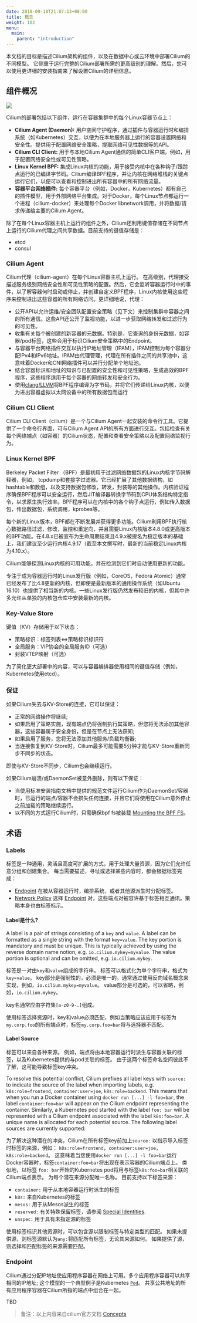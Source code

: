 ```yaml
---
date: 2018-09-18T21:07:13+08:00
title: 概念
weight: 102
menu:
  main:
    parent: "introduction"
---
```


本文档的目标是描述Cilium架构的组件，以及在数据中心或云环境中部署Cilium的不同模型。 它侧重于运行完整的Cilium部署所需的更高级别的理解。然后，您可以使用更详细的安装指南来了解设置Cilium的详细信息。

## 组件概况

![](images/cilium-arch.png)

Cilium的部署包括以下组件，运行在容器集群中的每个Linux容器节点上：

- **Cilium Agent (Daemon):** 用户空间守护程序，通过插件与容器运行时和编排系统（如Kubernetes）交互，以便为在本地服务器上运行的容器设置网络和安全性。提供用于配置网络安全策略，提取网络可见性数据等的API。
- **Cilium CLI Client:** 用于与本地Cilium Agent通信的简单CLI客户端，例如，用于配置网络安全性或可见性策略。
- **Linux Kernel BPF:** 集成Linux内核的功能，用于接受内核中在各种钩子/跟踪点运行的已编译字节码。Cilium编译BPF程序，并让内核在网络堆栈的关键点运行它们，以便可以查看和控制进出所有容器中的所有网络流量。
- **容器平台网络插件:** 每个容器平台（例如，Docker，Kubernetes）都有自己的插件模型，用于外部网络平台集成。对于Docker，每个Linux节点都运行一个进程（cilium-docker）来处理每个Docker libnetwork调用，并将数据/请求传递给主要的Cilium Agent。

除了在每个Linux容器主机上运行的组件之外，Cilium还利用键值存储在不同节点上运行的Cilium代理之间共享数据。目前支持的键值存储是：

- etcd
- consul


### Cilium Agent

Cilium代理（cilium-agent）在每个Linux容器主机上运行。 在高级别，代理接受描述服务级别网络安全性和可见性策略的配置。然后，它会监听容器运行时中的事件，以了解容器何时启动或停止，并创建自定义BPF程序，Linux内核使用这些程序来控制进出这些容器的所有网络访问。更详细地说，代理：

- 公开API以允许运维/安全团队配置安全策略（见下文）来控制集群中容器之间的所有通信。这些API还公开了监视功能，以进一步获取网络转发和过滤行为的可见性。
- 收集有关每个被创建的新容器的元数据。特别是，它查询的身份元数据，如容器/pod标签，这些会用于标识Cilium安全策略中的Endpoint。
- 与容器平台网络插件交互以执行IP地址管理（IPAM），IPAM控制为每个容器分配IPv4和IPv6地址。IPAM由代理管理，代理在所有插件之间的共享池中，这意味着Docker和CNI网络插件可以并行分配单个地址池。
- 结合容器标识和地址的知识与已配置的安全性和可见性策略，生成高效的BPF程序，这些程序适用于每个容器的网络转发和安全行为。
- 使用[clang/LLVM](https://clang.llvm.org/)将BPF程序编译为字节码，并将它们传递给Linux内核，以便为进出容器虚拟以太网设备中的所有数据包而运行

### Cilium CLI Client

Cilium CLI Client（cilium）是一个与Cilium Agent一起安装的命令行工具。它提供了一个命令行界面，可与Cilium Agent API的所有方面进行交互。包括检查有关每个网络端点（如容器）的Cilium状态，配置和查看安全策略以及配置网络监视行为。

### Linux Kernel BPF

Berkeley Packet Filter （BPF）是最初用于过滤网络数据包的Linux内核字节码解释器，例如， tcpdump和套接字过滤器。它已经扩展了其他数据结构，如hashtable和数组，以及支持数据包修改，转发，封装等的其他操作。内核验证程序确保BPF程序可以安全运行，然后JIT编译器转换字节码到CPU体系结构特定指令，以求原生执行效率。BPF程序可以在内核中的各个钩子点运行，例如传入数据包，传出数据包，系统调用，kprobes等。

每个新的Linux版本，BPF都在不断发展并获得更多功能。Cilium利用BPF执行核心数据路径过滤，修改，监控和重定向，并且需要Linux内核版本4.8.0或更高版本的BPF功能。在4.8.x已被宣布为生命周期结束且4.9.x被提名为稳定版本的基础上，我们建议至少运行内核4.9.17（截至本文撰写时，最新的当前稳定Linux内核为4.10.x）。

Cilium能够探测Linux内核的可用功能，并在检测到它们时自动使用更新的功能。

专注于成为容器运行时的Linux发行版（例如，CoreOS，Fedora Atomic）通常已经发布了比4.8更新的内核，但即使是最新版本的通用操作系统（如Ubuntu 16.10）也提供了相当新的内核。一些Linux发行版仍然发布较旧的内核，但其中许多允许从单独的内核包仓库中安装最新的内核。

### Key-Value Store

键值（KV）存储用于以下状态：

- 策略标识：标签列表<=>策略标识标识符
- 全局服务：VIP协会的全局服务ID（可选）
- 封装VTEP映射（可选）

为了简化更大部署中的内容，可以与容器编排器使用相同的键值存储（例如，Kubernetes使用etcd）。

### 保证

如果Cilium失去与KV-Store的连接，它可以保证：

- 正常的网络操作将继续;
- 如果启用了策略实施，现有端点仍将强制执行其策略，但您将无法添加其他容器，这些容器属于安全身份，但是在节点上无法获知;
- 如果启用了服务，您将无法添加其他服务/负载均衡器;
- 当连接恢复到KV-Store时，Cilium最多可能需要5分钟才能与KV-Store重新同步不同步的状态。

即使与KV-Store不同步，Cilium也会继续运行。

如果Cilium崩溃/或DaemonSet被意外删除，则有以下保证：

- 当使用标准安装指南文档中提供的规范文件运行Cilium作为DaemonSet/容器时，已运行的端点/容器不会损失任何连接，并且它们将使用在Cilium意外停止之前加载的策略继续运行。
- 以不同的方式运行Cilium时，只需确保bpf fs被装载 [Mounting the BPF FS](https://cilium.readthedocs.io/en/v1.2/kubernetes/install/standard/#admin-mount-bpffs)。

## 术语

### Labels

 标签是一种通用，灵活且高度可扩展的方式，用于处理大量资源，因为它们允许任意分组和创建集合。 每当需要描述，寻址或选择某些内容时，都会根据标签完成：

- [Endpoint](#endpoints) 在被从容器运行时，编排系统，或者其他源派生时分配标签。
- [Network Policy](#network-policies) 选择 [Endpoint](#endpoints) 对，这些端点对被容许基于标签相互通讯。策略本身也由标签标示。

#### Label是什么?

A label is a pair of strings consisting of a `key` and `value`. A label can be formatted as a single string with the format `key=value`. The key portion is mandatory and must be unique. This is typically achieved by using the reverse domain name notion, e.g. `io.cilium.mykey=myvalue`. The value portion is optional and can be omitted, e.g. `io.cilium.mykey`.

标签是一对由`key`和`value`组成的字符串。 标签可以格式化为单个字符串，格式为`key=value`。 key部分是强制性的，必须是唯一的。通常通过使用反向域名概念来实现，例如，`io.cilium.mykey=myvalue`。 value部分是可选的，可以省略，例如，`io.cilium.mykey`。

key名通常应由字符集`[a-z0-9-.]`组成。

使用标签选择资源时，key和value必须匹配，例如当策略应该应用于标签为`my.corp.foo`的所有端点时，标签`my.corp.foo=bar`将与选择器不匹配。

#### Label Source

标签可以来自各种来源。 例如，端点将由本地容器运行时派生与容器关联的标签，以及Kubernetes提供的与pod关联的标签。 由于这两个标签命名空间彼此不了解，这可能导致标签key冲突。

To resolve this potential conflict, Cilium prefixes all label keys with `source:` to indicate the source of the label when importing labels, e.g. `k8s:role=frontend`, `container:user=joe`, `k8s:role=backend`. This means that when you run a Docker container using `docker run [...] -l foo=bar`, the label `container:foo=bar` will appear on the Cilium endpoint representing the container. Similarly, a Kubernetes pod started with the label `foo: bar` will be represented with a Cilium endpoint associated with the label `k8s:foo=bar`. A unique name is allocated for each potential source. The following label sources are currently supported:

为了解决这种潜在的冲突，Cilium在所有标签key前加上`source:` 以指示导入标签时标签的来源，例如： `k8s:role=frontend`，`container:user=joe`，`k8s:role=backend`。 这意味着当您使用`docker run [...] -l foo=bar`运行Docker容器时，标签`container:foo=bar`将出现在表示容器的Cilium端点上。 类似地，以标签 `foo: bar`开始的Kubernetes pod将用与标签`k8s:foo=bar`相关联的Cilium端点表示。 为每个潜在来源分配唯一名称。 目前支持以下标签来源：

- `container:` 用于从本地容器运行时派生的标签
- `k8s:` 来自Kubernetes的标签
- `mesos:` 用于从Mesos派生的标签
- `reserved:` 有关特殊保留标签，请参阅 [Special Identities](#reserved-labels).
- `unspec:` 用于具有未指定源的标签

使用标签标识其他资源时，可以包含源以限制标签与特定类型的匹配。 如果未提供源，则标签源默认为`any:`将匹配所有标签，无论其来源如何。 如果提供了源，则选择和匹配标签的来源需要匹配。

### Endpoint

Cilium通过分配IP地址使应用程序容器在网络上可用。多个应用程序容器可以共享相同的IP地址; 这个模型的一个典型例子是Kubernetes [`Pod`](#term-pod)。 共享公共地址的所有应用程序容器在Cilium所指的端点中组合在一起。













TBD

> 备注：以上内容来自cilium官方文档 [Concepts](https://cilium.readthedocs.io/en/v1.2/concepts/)